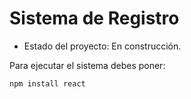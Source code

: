 <h1> Sistema de Registro</h1>

- Estado del proyecto: En construcción.

Para ejecutar el sistema debes poner:

```` npm install react ````

